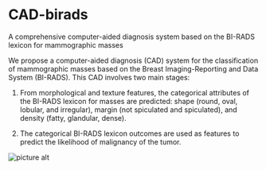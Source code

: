 # CAD-birads
A comprehensive computer-aided diagnosis system based on the BI-RADS lexicon for mammographic masses

We propose a computer-aided diagnosis (CAD) system for the classification of mammographic masses based on the Breast Imaging-Reporting and Data System (BI-RADS). This CAD involves two main stages:

1. From morphological and texture features, the categorical attributes of the BI-RADS lexicon for masses are predicted: shape (round, oval, lobular, and irregular), margin (not spiculated and spiculated), and density (fatty, glandular, dense).

2. The categorical BI-RADS lexicon outcomes are used as features to predict the likelihood of malignancy of the tumor. 

![picture alt](https://www.dropbox.com/s/sb8n8njl8l997sp/cad.png?dl=0 "CAD")
